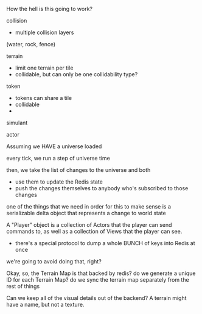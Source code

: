 
How the hell is this going to work?

collision
 * multiple collision layers

(water, rock, fence)

terrain
 * limit one terrain per tile
 * collidable, but can only be one collidability type?

token
 * tokens can share a tile
 * collidable
 *

simulant

actor


Assuming we HAVE a universe loaded

every tick, we run a step of universe time

then, we take the list of changes to the universe and both
* use them to update the Redis state
* push the changes themselves to anybody who's subscribed to those changes

one of the things that we need in order for this to make sense is a
serializable delta object that represents a change to world state



A "Player" object is a collection of Actors that the player can send commands to,
as well as a collection of Views that the player can see.

* there's a special protocol to dump a whole BUNCH of keys into Redis at once

we're going to avoid doing that, right?


Okay, so, the Terrain Map
is that backed by redis?
do we generate a unique ID for each Terrain Map?
do we sync the terrain map separately from the rest of things


Can we keep all of the visual details out of the backend?
A terrain might have a name, but not a texture.
